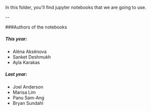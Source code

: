 In this folder, you'll find jupyter notebooks that we are going to use.

--

###Authors of the notebooks

##### This year:
* Alëna Aksënova
* Sanket Deshmukh
* Ayla Karakas

##### Last year:
* Joel Anderson
* Marisa Lim
* Panu Sam-Ang
* Bryan Sundahl